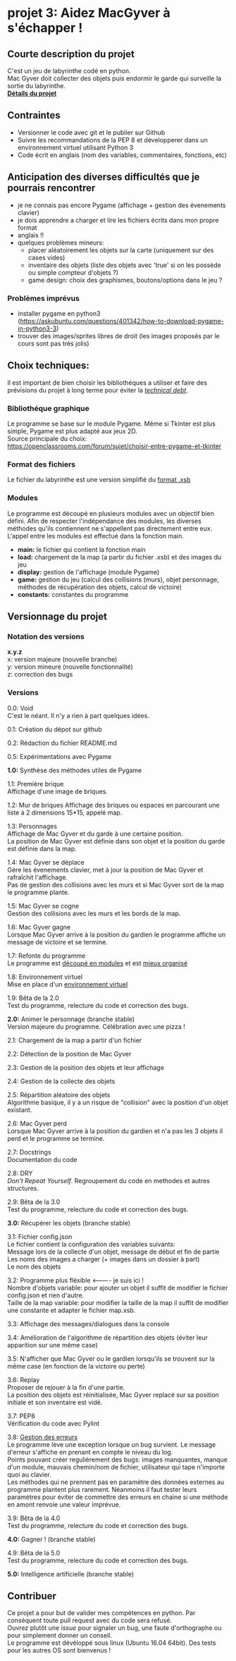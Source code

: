 # projet 3: Aidez MacGyver à s'échapper !

## Courte description du projet
C'est un jeu de labyrinthe codé en python.  
Mac Gyver doit collecter des objets puis endormir le garde qui surveille la sortie du labyrinthe.  
[**Détails du projet**](https://openclassrooms.com/projects/aidez-macgyver-a-sechapper)  

## Contraintes
- Versionner le code avec git et le publier sur Github  
- Suivre les recommandations de la PEP 8 et développerer dans un environnement virtuel utilisant Python 3  
- Code écrit en anglais (nom des variables, commentaires, fonctions, etc)

## Anticipation des diverses difficultés que je pourrais rencontrer  
- je ne connais pas encore Pygame (affichage + gestion des évenements clavier)  
- je dois apprendre a charger et lire les fichiers écrits dans mon propre format  
- anglais !!  
- quelques problèmes mineurs:  
  - placer aléatoirement les objets sur la carte (uniquement sur des cases vides)  
  - inventaire des objets (liste des objets avec 'true' si on les possède ou simple compteur d'objets ?)  
  - game design: choix des graphismes, boutons/options dans le jeu ?

### Problèmes imprévus
- installer pygame en python3 (https://askubuntu.com/questions/401342/how-to-download-pygame-in-python3-3)  
- trouver des images/sprites libres de droit (les images proposés par le cours sont pas très jolis)  

## Choix techniques:
Il est important de bien choisir les bibliothéques a utiliser et faire des prévisions du projet à long terme pour éviter la [*technical debt*](https://en.wikipedia.org/wiki/Technical_debt).  

### Bibliothéque graphique
Le programme se base sur le module Pygame. Même si Tkinter est plus simple, Pygame est plus adapté aux jeux 2D.  
Source principale du choix: https://openclassrooms.com/forum/sujet/choisir-entre-pygame-et-tkinter

### Format des fichiers
Le fichier du labyrinthe est une version simplifié du [format .xsb](https://fr.wikipedia.org/wiki/Sokoban)  

### Modules
Le programme est découpé en plusieurs modules avec un objectif bien défini. Afin de respecter l'indépendance des modules, les diverses méthodes qu'ils contiennent ne s'appellent pas directement entre eux. L'appel entre les modules est effectué dans la fonction main.  
- **main:** le fichier qui contient la fonction main
- **load:** chargement de la map (a partir du fichier .xsb) et des images du jeu
- **display:** gestion de l'affichage (module Pygame)  
- **game:** gestion du jeu (calcul des collisions (murs), objet personnage, méthodes de récupération des objets, calcul de victoire)  
- **constants:** constantes du programme

## Versionnage du projet
### Notation des versions
**x.y.z**  
x: version majeure (nouvelle branche)  
y: version mineure (nouvelle fonctionnalité)  
z: correction des bugs  

### Versions
0.0: Void  
C'est le néant. Il n'y a rien à part quelques idées.  

0.1: Création du dépot sur github  

0.2: Rédaction du fichier README.md  

0.5: Expérimentations avec Pygame  

**1.0:** Synthèse des méthodes utiles de Pygame  

1.1: Première brique  
Affichage d'une image de briques.  

1.2: Mur de briques
Affichage des briques ou espaces en parcourant une liste à 2 dimensions 15*15, appelé map.  

1.3: Personnages  
Affichage de Mac Gyver et du garde à une certaine position.  
La position de Mac Gyver est définie dans son objet et la position du garde est définie dans la map.  

1.4: Mac Gyver se déplace  
Gére les évenements clavier, met à jour la position de Mac Gyver et rafraîchit l'affichage.  
Pas de gestion des collisions avec les murs et si Mac Gyver sort de la map le programme plante.  

1.5: Mac Gyver se cogne  
Gestion des collisions avec les murs et les bords de la map.  

1.6: Mac Gyver gagne  
Lorsque Mac Gyver arrive à la position du gardien le programme affiche un message de victoire et se termine.  

1.7: Refonte du programme  
Le programme est [découpé en modules](https://openclassrooms.com/courses/manipulez-des-donnees-avec-python-1/organisez-un-projet-en-modules) et est [mieux organisé](https://openclassrooms.com/courses/manipulez-des-donnees-avec-python-1/organisez-un-script)  

1.8: Environnement virtuel  
Mise en place d'un [environnement virtuel](https://openclassrooms.com/courses/manipulez-des-donnees-avec-python-1/travaillez-dans-un-environnement-virtuel)  

1.9: Bêta de la 2.0  
Test du programme, relecture du code et correction des bugs.  

**2.0:** Animer le personnage (branche stable)  
Version majeure du programme. Célébration avec une pizza !  

2.1: Chargement de la map a partir d'un fichier  

2.2: Détection de la position de Mac Gyver  

2.3: Gestion de la position des objets et leur affichage  

2.4: Gestion de la collecte des objets  

2.5: Répartition aléatoire des objets  
Algorithme basique, il y a un risque de "collision" avec la position d'un objet existant.  

2.6: Mac Gyver perd  
Lorsque Mac Gyver arrive à la position du gardien et n'a pas les 3 objets il perd et le programme se termine.  

2.7: Docstrings  
Documentation du code  

2.8: DRY  
*Don't Repeat Yourself*. Regroupement du code en methodes et autres structures.  

2.9: Bêta de la 3.0  
Test du programme, relecture du code et correction des bugs.  

**3.0:** Récupérer les objets (branche stable)  

3.1: Fichier config.json  
Le fichier contient la configuration des variables suivants:  
Message lors de la collecte d'un objet, message de début et fin de partie  
Les noms des images a charger (+ images dans un dossier à part)  
Le nom des objets  

3.2: Programme plus fléxible    <---- je suis ici !  
Nombre d'objets variable: pour ajouter un objet il suffit de modifier le fichier config.json et rien d'autre.  
Taille de la map variable: pour modifier la taille de la map il suffit de modifier une constante et adapter le fichier map.xsb.  

3.3: Affichage des messages/dialogues dans la console  

3.4: Amélioration de l'algorithme de répartition des objets (éviter leur apparition sur une même case)  

3.5: N'afficher que Mac Gyver ou le gardien lorsqu'ils se trouvent sur la même case (en fonction de la victoire ou perte)  

3.6: Replay  
Proposer de rejouer à la fin d'une partie.  
La position des objets est réinitialisée, Mac Gyver replacé sur sa position initiale et son inventaire est vidé.  

3.7: PEP8  
Vérification du code avec Pylint  

3.8: [Gestion des erreurs](https://openclassrooms.com/courses/manipulez-des-donnees-avec-python-1/gerez-les-erreurs-et-les-bogues)  
Le programme lève une exception lorsque un bug survient. Le message d'erreur s'affiche en prenant en compte le niveau du log.  
Points pouvant créer regulièrement des bugs: images manquantes, manque d'un module, mauvais chemin/nom de fichier, utilisateur qui tape n'importe quoi au clavier.  
Les méthodes qui ne prennent pas en paramètre des données externes au programme plantent plus rarement. Néanmoins il faut tester leurs paramètres pour éviter de commettre des erreurs en chaine si une méthode en amont renvoie une valeur imprévue.  

3.9: Bêta de la 4.0  
Test du programme, relecture du code et correction des bugs.  

**4.0:** Gagner ! (branche stable)  

4.9: Bêta de la 5.0  
Test du programme, relecture du code et correction des bugs.  

**5.0:** Intelligence artificielle (branche stable)  

## Contribuer
Ce projet a pour but de valider mes compétences en python. Par conséquent toute pull request avec du code sera refusé.  
Ouvrez plutôt une *issue* pour signaler un bug, une faute d'orthographe ou pour simplement donner un conseil.  
Le programme est dévéloppé sous linux (Ubuntu 16.04 64bit). Des tests pour les autres OS sont bienvenus !
